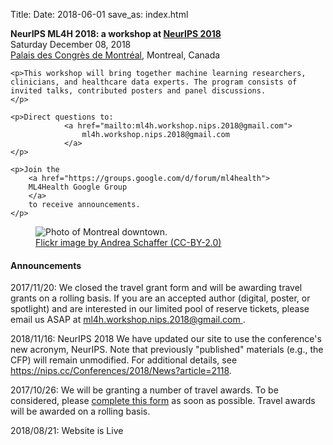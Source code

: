 Title:
Date: 2018-06-01
save_as: index.html

<div class="container">

<div class="row">
<div class="col-md-7">
    <p>
        <b>
            NeurIPS ML4H 2018: a workshop at
            <a href="https://nips.cc">NeurIPS 2018</a>
        </b> <br>
    Saturday December 08, 2018 <br>
    <a href="https://www.google.com/maps/place/Montreal+Convention+Centre/@45.50386,-73.5609689,15z/data=!4m2!3m1!1s0x0:0x6434041e124a4c53?sa=X&ved=2ahUKEwiP1dHKjoHdAhVQS60KHYhCDQYQ_BIwEHoECAcQCw">Palais des Congrès de Montréal</a>, Montreal, Canada
    </p>

    <p>This workshop will bring together machine learning researchers, clinicians, and healthcare data experts. The program consists of invited talks, contributed posters and panel discussions.
    </p>

    <p>Direct questions to:
                <a href="mailto:ml4h.workshop.nips.2018@gmail.com">
                    ml4h.workshop.nips.2018@gmail.com
                </a>
    </p>        

    <p>Join the
        <a href="https://groups.google.com/d/forum/ml4health">
        ML4Health Google Group
        </a>
        to receive announcements.
    </p>
</div>

<div class="col-md-5" style="padding-left: 0px;  padding-right: 0px;">
<figure class="figure">
<img
    src="images/montreal_500x500.jpg"
    class="img-fluid"
    alt="Photo of Montreal downtown.">
<figcaption class="figure-caption">
    <a href="https://www.flickr.com/photos/aschaf/37960055621">
        Flickr image by Andrea Schaffer (CC-BY-2.0)</a>
</figcaption>
</figure>
</div>
</div>

<h4>Announcements</h4>

<div class="row">
<div class="alert alert-info" role="alert">
<p> 2017/11/20:
<emph>
We closed the travel grant form and will be awarding travel grants on a rolling basis. If you are an accepted author (digital, poster, or spotlight) and are interested in our limited pool of reserve tickets, please email us ASAP at <a href="mailto:ml4h.workshop.nips.2018@gmail.com">
                    ml4h.workshop.nips.2018@gmail.com
                </a>.
</emph>
</p>
</div>
</div>

<div class="row">
<div class="alert alert-info" role="alert">
<p>  2018/11/16: NeurIPS 2018
<emph>
We have updated our site to use the conference's new acronym, NeurIPS. Note that previously "published" materials (e.g., the CFP) will remain unmodified. For additional details, see <a href="https://nips.cc/Conferences/2018/News?article=2118">https://nips.cc/Conferences/2018/News?article=2118</a>.
</emph>
</p>
</div>
</div>

<div class="row">
<div class="alert alert-info" role="alert">
<p> 2017/10/26:
<emph>
We will be granting a number of travel awards. To be considered, please 
<a href="https://docs.google.com/forms/d/e/1FAIpQLSf76i0MygQDo_4PtCyomjr9VYqKi6zZ0cCmGfWIHYSpcRumGA/viewform">
complete this form</a> as soon as possible. Travel awards will be awarded on a rolling basis.
</emph>
</p>
</div>
</div>

<div class="row">
<div class="alert alert-info" role="alert">
<p>  2018/08/21: Website is Live
<emph>
</emph>
</p>
</div>
</div>